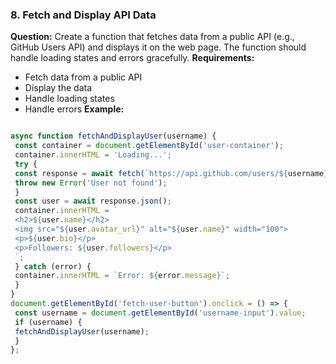 ### 8. Fetch and Display API Data 
**Question:** 
Create a function that fetches data from a public API (e.g., GitHub Users API) and displays it on the web page. The function should handle loading states and errors gracefully. 
**Requirements:** 
- Fetch data from a public API 
- Display the data 
- Handle loading states 
- Handle errors 
**Example:** 
```javascript 

async function fetchAndDisplayUser(username) { 
 const container = document.getElementById('user-container'); 
 container.innerHTML = 'Loading...'; 
 try { 
 const response = await fetch(`https://api.github.com/users/${username}`);  if (!response.ok) { 
 throw new Error('User not found'); 
 } 
 const user = await response.json(); 
 container.innerHTML = ` 
 <h2>${user.name}</h2> 
 <img src="${user.avatar_url}" alt="${user.name}" width="100"> 
 <p>${user.bio}</p> 
 <p>Followers: ${user.followers}</p> 
 `; 
 } catch (error) { 
 container.innerHTML = `Error: ${error.message}`; 
 } 
} 
document.getElementById('fetch-user-button').onclick = () => { 
 const username = document.getElementById('username-input').value; 
 if (username) { 
 fetchAndDisplayUser(username); 
 } 
}; 
``` 
